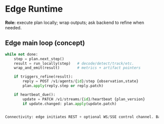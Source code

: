 # Edge Runtime

**Role:** execute plan locally; wrap outputs; ask backend to refine when needed.

## Edge main loop (concept)
```python
while not done:
    step = plan.next_step()
    result = run_locally(step)   # decode/detect/track/etc.
    wrap_and_emit(result)        # metrics + artifact pointers

    if triggers_refine(result):
        reply = POST /v1/agents/{id}/step {observation,state}
        plan.apply(reply.step or reply.patch)

    if heartbeat_due():
        update = PATCH /v1/streams/{id}/heartbeat {plan_version}
        if update.changed: plan.apply(update.patch)


Connectivity: edge initiates REST + optional WS/SSE control channel. Backend may “push” patches over the edge-opened channel.


